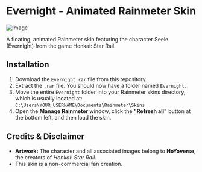 # Evernight - Animated Rainmeter Skin

![Image](https://github.com/user-attachments/assets/8df0c43a-d988-43c8-aa37-ac0994347892)

A floating, animated Rainmeter skin featuring the character Seele (Evernight) from the game Honkai: Star Rail.

## Installation

1.  Download the `Evernight.rar` file from this repository.
2.  Extract the `.rar` file. You should now have a folder named `Evernight`.
3.  Move the entire `Evernight` folder into your Rainmeter skins directory, which is usually located at:
    `C:\Users\YOUR_USERNAME\Documents\Rainmeter\Skins`
4.  Open the **Manage Rainmeter** window, click the **"Refresh all"** button at the bottom left, and then load the skin.

## Credits & Disclaimer

* **Artwork:** The character and all associated images belong to **HoYoverse**, the creators of *Honkai: Star Rail*.
* This skin is a non-commercial fan creation.

